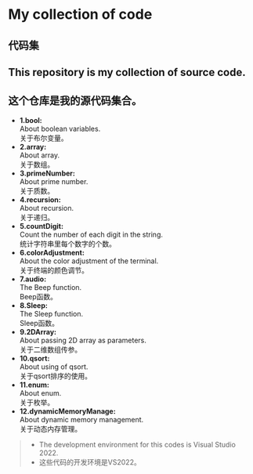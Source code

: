 # My collection of code  
代码集  
---
## This repository is my collection of source code.  
这个仓库是我的源代码集合。  
---
- **1.bool:**  
  About boolean variables.  
  关于布尔变量。
- **2.array:**  
  About array.  
  关于数组。
- **3.primeNumber:**  
  About prime number.  
  关于质数。
- **4.recursion:**  
  About recursion.  
  关于递归。
- **5.countDigit:**  
  Count the number of each digit in the string.  
  统计字符串里每个数字的个数。  
- **6.colorAdjustment:**  
  About the color adjustment of the terminal.  
  关于终端的颜色调节。  
- **7.audio:**  
  The Beep function.  
  Beep函数。  
- **8.Sleep:**  
  The Sleep function.  
  Sleep函数。  
- **9.2DArray:**  
  About passing 2D array as parameters.  
  关于二维数组传参。  
- **10.qsort:**  
  About using of qsort.  
  关于qsort排序的使用。  
- **11.enum:**  
  About enum.  
  关于枚举。  
- **12.dynamicMemoryManage:**  
  About dynamic memory management.  
  关于动态内存管理。    
> - The development environment for this codes is Visual Studio 2022.
> - 这些代码的开发环境是VS2022。
